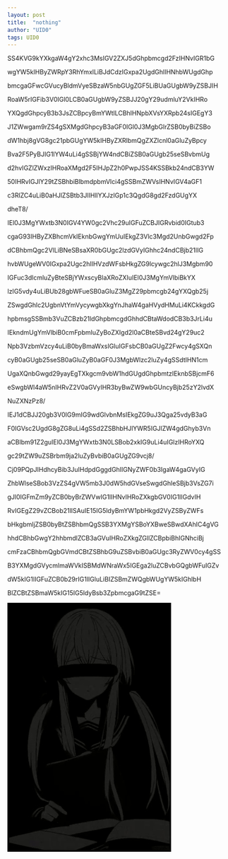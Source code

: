 ```yaml
---
layout: post
title:  "nothing"
author: "UID0"
tags: UID0
---
```


SS4KVG9kYXkgaW4gY2xhc3MsIGV2ZXJ5dGhpbmcgd2FzIHNvIGR1bG  

wgYW5kIHByZWRpY3RhYmxlLiBJdCdzIGxpa2UgdGhlIHNhbWUgdGhp  

bmcgaGFwcGVucyBldmVyeSBzaW5nbGUgZGF5LiBUaGUgbW9yZSBJIH  

RoaW5rIGFib3V0IGl0LCB0aGUgbW9yZSBJJ20gY29udmluY2VkIHRo  

YXQgdGhpcyB3b3JsZCBpcyBmYWtlLCBhIHNpbXVsYXRpb24sIGEgY3  

J1ZWwgam9rZS4gSXMgdGhpcyB3aGF0IGl0J3MgbGlrZSB0byBiZSBo  

dW1hbj8gVG8gc21pbGUgYW5kIHByZXRlbmQgZXZlcnl0aGluZyBpcy  

Bva2F5PyBJIG1lYW4uLi4gSSBjYW4ndCBiZSB0aGUgb25seSBvbmUg  

d2hvIGZlZWxzIHRoaXMgd2F5IHJpZ2h0PwpJSS4KSSBkb24ndCB3YW  

50IHRvIGJlY29tZSBhbiBlbmdpbmVlci4gSSBmZWVsIHNvIGV4aGF1  

c3RlZC4uLiB0aHJlZSBtb3JlIHllYXJzIGp1c3QgdG8gd2FzdGUgYX

dheT8/  

IEl0J3MgYWxtb3N0IGV4YW0gc2Vhc29uIGFuZCBJIGRvbid0IGtub3  

cgaG93IHByZXBhcmVkIEknbGwgYmUuIEkgZ3Vlc3Mgd2UnbGwgd2Fp  

dCBhbmQgc2VlLiBNeSBsaXR0bGUgc2lzdGVyIGhhc24ndCBjb21lIG  

hvbWUgeWV0IGxpa2Ugc2hlIHVzdWFsbHkgZG9lcywgc2hlJ3Mgbm90  

IGFuc3dlcmluZyBteSBjYWxscyBlaXRoZXIuIEl0J3MgYmVlbiBkYX  

lzIG5vdy4uLiBUb28gbWFueSB0aGluZ3MgZ29pbmcgb24gYXQgb25j  

ZSwgdGhlc2UgbnVtYmVycywgbXkgYnJhaW4gaHVydHMuLi4KCkkgdG  

hpbmsgSSBmb3VuZCBzb21ldGhpbmcgdGhhdCBtaWdodCB3b3JrLi4u  

IEkndmUgYmVlbiB0cmFpbmluZyBoZXIgd2l0aCBteSBvd24gY29uc2  

Npb3VzbmVzcy4uLiB0byBmaWxsIGluIGFsbCB0aGUgZ2Fwcy4gSXQn  

cyB0aGUgb25seSB0aGluZyB0aGF0J3MgbWlzc2luZy4gSSdtIHN1cm  

UgaXQnbGwgd29yayEgTXkgcm9vbW1hdGUgdGhpbmtzIEknbSBjcmF6  

eSwgbWl4aW5nIHRvZ2V0aGVyIHR3byBwZW9wbGUncyBjb25zY2lvdX

NuZXNzPz8/  

IEJ1dCBJJ20gb3V0IG9mIG9wdGlvbnMsIEkgZG9uJ3Qga25vdyB3aG  

F0IGVsc2UgdG8gZG8uLi4gSSd2ZSBhbHJlYWR5IGJlZW4gdGhyb3Vn  

aCBlbm91Z2guIEl0J3MgYWxtb3N0LSBob2xkIG9uLi4uIGlzIHRoYXQ

gc29tZW9uZSBrbm9ja2luZyBvbiB0aGUgZG9vcj8/  

Cj09PQpJIHdhcyBib3JuIHdpdGggdGhlIGNyZWF0b3IgaW4gaGVyIG  

ZhbWlseSBob3VzZS4gVW5mb3J0dW5hdGVseSwgdGhleSBjb3VsZG7i  

gJl0IGFmZm9yZCB0byBrZWVwIG1lIHNvIHRoZXkgbGV0IG1lIGdvIH  

RvIGEgZ29vZCBob21lISAuIE15IG5ldyBmYW1pbHkgd2VyZSByZWFs  

bHkgbmljZSB0byBtZSBhbmQgSSB3YXMgYSBoYXBweSBwdXAhIC4gVG  

hhdCBhbGwgY2hhbmdlZCB3aGVuIHRoZXkgZGllZCBpbiBhIGNhciBj  

cmFzaCBhbmQgbGVmdCBtZSBhbG9uZSBvbiB0aGUgc3RyZWV0cy4gSS  

B3YXMgdGVycmlmaWVkISBMdWNraWx5IGEga2luZCBvbGQgbWFuIGZv  

dW5kIG1lIGFuZCB0b29rIG1lIGluLiBIZSBmZWQgbWUgYW5kIGhlbH

BlZCBtZSBmaW5kIG15IG5ldyBsb3ZpbmcgaG9tZSE=  

![UID0](https://raw.githubusercontent.com/UID-0000000/UID-0000000.github.io/main/images/uid0.jpg)
